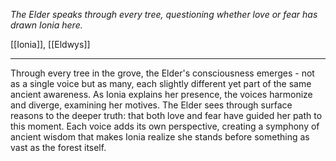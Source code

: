 *The Elder speaks through every tree, questioning whether love or fear has drawn Ionia here.*

[[Ionia]], [[Eldwys]]

---

Through every tree in the grove, the Elder's consciousness emerges - not as a single voice but as many, each slightly different yet part of the same ancient awareness. As Ionia explains her presence, the voices harmonize and diverge, examining her motives. The Elder sees through surface reasons to the deeper truth: that both love and fear have guided her path to this moment. Each voice adds its own perspective, creating a symphony of ancient wisdom that makes Ionia realize she stands before something as vast as the forest itself.